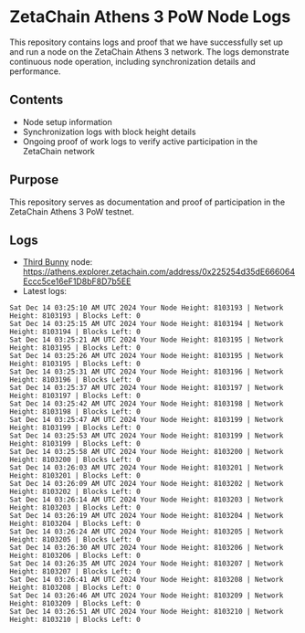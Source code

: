 # ZetaChain Athens 3 PoW Node Logs
This repository contains logs and proof that we have successfully set up and run a node on the ZetaChain Athens 3 network. The logs demonstrate continuous node operation, including synchronization details and performance.

## Contents
- Node setup information
- Synchronization logs with block height details
- Ongoing proof of work logs to verify active participation in the ZetaChain network

## Purpose
This repository serves as documentation and proof of participation in the ZetaChain Athens 3 PoW testnet.

## Logs

- [Third Bunny](https://thirdbunny.xyz/) node: https://athens.explorer.zetachain.com/address/0x225254d35dE666064Eccc5ce16eF1D8bF8D7b5EE
- Latest logs:
```
Sat Dec 14 03:25:10 AM UTC 2024 Your Node Height: 8103193 | Network Height: 8103193 | Blocks Left: 0
Sat Dec 14 03:25:15 AM UTC 2024 Your Node Height: 8103194 | Network Height: 8103194 | Blocks Left: 0
Sat Dec 14 03:25:21 AM UTC 2024 Your Node Height: 8103195 | Network Height: 8103195 | Blocks Left: 0
Sat Dec 14 03:25:26 AM UTC 2024 Your Node Height: 8103195 | Network Height: 8103195 | Blocks Left: 0
Sat Dec 14 03:25:31 AM UTC 2024 Your Node Height: 8103196 | Network Height: 8103196 | Blocks Left: 0
Sat Dec 14 03:25:37 AM UTC 2024 Your Node Height: 8103197 | Network Height: 8103197 | Blocks Left: 0
Sat Dec 14 03:25:42 AM UTC 2024 Your Node Height: 8103198 | Network Height: 8103198 | Blocks Left: 0
Sat Dec 14 03:25:47 AM UTC 2024 Your Node Height: 8103199 | Network Height: 8103199 | Blocks Left: 0
Sat Dec 14 03:25:53 AM UTC 2024 Your Node Height: 8103199 | Network Height: 8103199 | Blocks Left: 0
Sat Dec 14 03:25:58 AM UTC 2024 Your Node Height: 8103200 | Network Height: 8103200 | Blocks Left: 0
Sat Dec 14 03:26:03 AM UTC 2024 Your Node Height: 8103201 | Network Height: 8103201 | Blocks Left: 0
Sat Dec 14 03:26:09 AM UTC 2024 Your Node Height: 8103202 | Network Height: 8103202 | Blocks Left: 0
Sat Dec 14 03:26:14 AM UTC 2024 Your Node Height: 8103203 | Network Height: 8103203 | Blocks Left: 0
Sat Dec 14 03:26:19 AM UTC 2024 Your Node Height: 8103204 | Network Height: 8103204 | Blocks Left: 0
Sat Dec 14 03:26:24 AM UTC 2024 Your Node Height: 8103205 | Network Height: 8103205 | Blocks Left: 0
Sat Dec 14 03:26:30 AM UTC 2024 Your Node Height: 8103206 | Network Height: 8103206 | Blocks Left: 0
Sat Dec 14 03:26:35 AM UTC 2024 Your Node Height: 8103207 | Network Height: 8103207 | Blocks Left: 0
Sat Dec 14 03:26:41 AM UTC 2024 Your Node Height: 8103208 | Network Height: 8103208 | Blocks Left: 0
Sat Dec 14 03:26:46 AM UTC 2024 Your Node Height: 8103209 | Network Height: 8103209 | Blocks Left: 0
Sat Dec 14 03:26:51 AM UTC 2024 Your Node Height: 8103210 | Network Height: 8103210 | Blocks Left: 0
```
